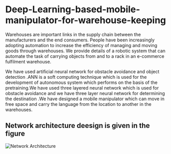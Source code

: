# Deep-Learning-based-mobile-manipulator-for-warehouse-keeping
Warehouses are important links in the supply chain between the manufacturers and the end consumers. People have been increasingly adopting automation to increase the efficiency of managing and moving goods through warehouses. We provide details of a robotic system that can automate the task of carrying objects from and to a rack in an e-commerce fulfilment warehouse.

We have used artificial neural network for obstacle avoidance and object detection .ANN is a soft computing technique which is used for the development of autonomous system which performs on the basis of the pretraining.We have used three layered neural network which is used for obstacle avoidance and we have  three layer neural network  for determining the destination .We have  designed a mobile manipulator which can move in free space and carry the language from the location to another in the warehouses.</b>


## Network architecture deesign is given in the figure
![Network Architecture](https://user-images.githubusercontent.com/48888506/55687857-60c17f80-598f-11e9-840b-027d63e703c9.png)




